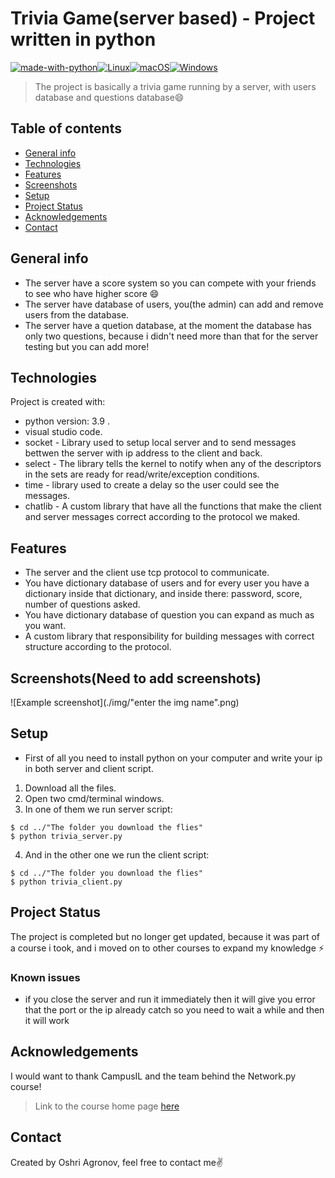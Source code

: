 # Trivia Game(server based) - Project written in python
[![made-with-python](https://img.shields.io/badge/Made%20with-Python-1f425f.svg)](https://www.python.org/)[![Linux](https://svgshare.com/i/Zhy.svg)](https://svgshare.com/i/Zhy.svg)[![macOS](https://svgshare.com/i/ZjP.svg)](https://svgshare.com/i/ZjP.svg)[![Windows](https://svgshare.com/i/ZhY.svg)](https://svgshare.com/i/ZhY.svg)
> The project is basically a trivia game running by a server, with users database and questions database😄
## Table of contents
* [General info](#general-info)
* [Technologies](#technologies)
* [Features](#features)
* [Screenshots](#screenshots)
* [Setup](#setup)
* [Project Status](#project-status)
* [Acknowledgements](#acknowledgements)
* [Contact](#contact)

## General info
- The server have a score system so you can compete with your friends to see who have higher score :smile:
- The server have database of users, you(the admin) can add and remove users from the database.
- The server have a quetion database, at the moment the database has only two questions, because i didn't need more than that for the server testing but you can add more!
	
## Technologies
Project is created with:
* python version: 3.9 .
* visual studio code.
* socket - Library used to setup local server and to send messages bettwen the server with ip address to the client and back.
* select - The library tells the kernel to notify when any of the descriptors in the sets are ready for read/write/exception conditions.
* time - library used to create a delay so the user could see the messages.
* chatlib - A custom library that have all the functions that make the client and server messages correct according to the protocol we maked.

## Features
- The server and the client use tcp protocol to communicate.
-  You have dictionary database of users and for every user you have a dictionary inside that dictionary, and inside there: password, score, number of questions asked.
- You have dictionary database of question you can expand as much as you want.
- A custom library that responsibility for building messages with correct structure according to the protocol.

## Screenshots(Need to add screenshots)
![Example screenshot](./img/"enter the img name".png)

## Setup
* First of all you need to install python on your computer and write your ip in both server and client script.
1. Download all the files.
2. Open two cmd/terminal windows.
3. In one of them we run server script:
```
$ cd ../"The folder you download the flies"
$ python trivia_server.py
```
4. And in the other one we run the client script: 
```
$ cd ../"The folder you download the flies"
$ python trivia_client.py
```
## Project Status
The project is completed but no longer get updated, because it was part of a course i took, and i moved on to other courses to expand my knowledge ⚡

### Known issues
* if you close the server and run it immediately then it will give you error that the port or the ip already catch so you need to wait a while and then it will work

## Acknowledgements
I would want to thank CampusIL and the team behind the Network.py course!
> Link to the course home page [here](https://campus.gov.il/course/cs-gov-cs-networkpy103-2020-1/)

## Contact
Created by Oshri Agronov, feel free to contact me:v:
